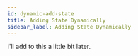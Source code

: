 ```yaml
---
id: dynamic-add-state
title: Adding State Dynamically
sidebar_label: Adding State Dynamically
---
```


I'll add to this a little bit later.